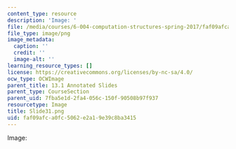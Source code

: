 ```yaml
---
content_type: resource
description: 'Image: '
file: /media/courses/6-004-computation-structures-spring-2017/faf09afca0fc5062e2a19e39c8ba3415_Slide31.png
file_type: image/png
image_metadata:
  caption: ''
  credit: ''
  image-alt: ''
learning_resource_types: []
license: https://creativecommons.org/licenses/by-nc-sa/4.0/
ocw_type: OCWImage
parent_title: 13.1 Annotated Slides
parent_type: CourseSection
parent_uid: 7fba5e1d-2fa4-056c-150f-90508b97f937
resourcetype: Image
title: Slide31.png
uid: faf09afc-a0fc-5062-e2a1-9e39c8ba3415
---
```

Image: 